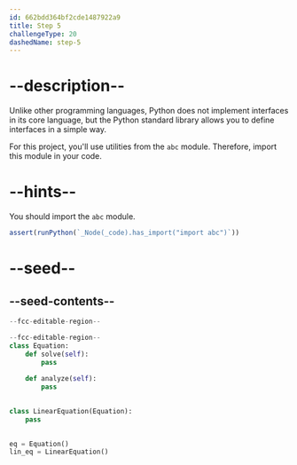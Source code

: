 ```yaml
---
id: 662bdd364bf2cde1487922a9
title: Step 5
challengeType: 20
dashedName: step-5
---
```


# --description--

Unlike other programming languages, Python does not implement interfaces in its core language, but the Python standard library allows you to define interfaces in a simple way.

For this project, you'll use utilities from the `abc` module. Therefore, import this module in your code.

# --hints--

You should import the `abc` module.

```js
assert(runPython(`_Node(_code).has_import("import abc")`))
```

# --seed--

## --seed-contents--

```py
--fcc-editable-region--

--fcc-editable-region--
class Equation:
    def solve(self):
        pass
        
    def analyze(self):
        pass
        

class LinearEquation(Equation):
    pass
    

eq = Equation()
lin_eq = LinearEquation()
```
